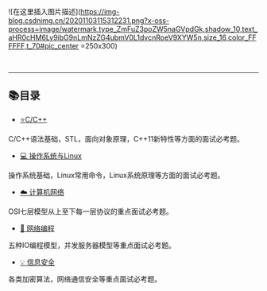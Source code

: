 


![在这里插入图片描述](https://img-blog.csdnimg.cn/20201103115312231.png?x-oss-process=image/watermark,type_ZmFuZ3poZW5naGVpdGk,shadow_10,text_aHR0cHM6Ly9ibG9nLmNzZG4ubmV0L1dvcnRoeV9XYW5n,size_16,color_FFFFFF,t_70#pic_center =250x300)



<br>

-------------
## 📚目录
* [ ⭐️C/C++](https://github.com/Worthy-Wang/offerMachine/blob/main/Cpp.md)

C/C++语法基础，STL，面向对象原理，C++11新特性等方面的面试必考题。

* [💻 操作系统与Linux](https://github.com/Worthy-Wang/offerMachine/blob/main/OS.md)

操作系统基础，Linux常用命令，Linux系统原理等方面的面试必考题。

* [☁️ 计算机网络](https://github.com/Worthy-Wang/offerMachine/blob/main/Net.md)

OSI七层模型从上至下每一层协议的重点面试必考题。

* [:art: 网络编程](https://github.com/Worthy-Wang/offerMachine/blob/main/NetProgramming.md)

五种IO编程模型，并发服务器模型等重点面试必考题。

* [:bulb: 信息安全](https://github.com/Worthy-Wang/offerMachine/blob/main/Security.md)

各类加密算法，网络通信安全等重点面试必考题。
